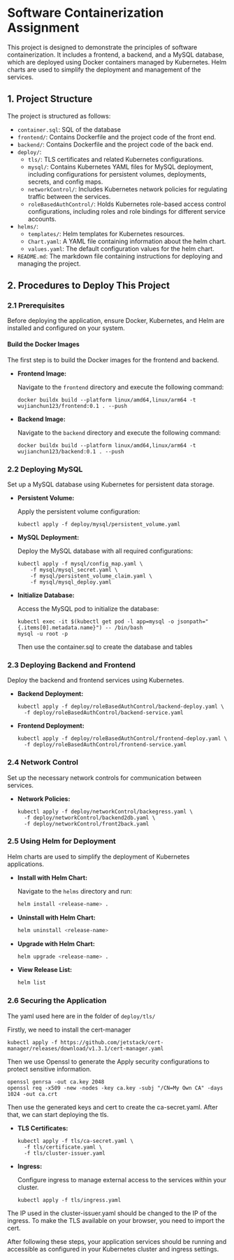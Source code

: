 
# Software Containerization Assignment

This project is designed to demonstrate the principles of software containerization. It includes a frontend, a backend, and a MySQL database, which are deployed using Docker containers managed by Kubernetes. Helm charts are used to simplify the deployment and management of the services.

## 1. Project Structure

The project is structured as follows:

- `container.sql`: SQL of the database
- `frontend/`: Contains Dockerfile and the project code of the front end.
- `backend/`: Contains Dockerfile and the project code of the back end.
- `deploy/`:
  - `tls/`: TLS certificates and related Kubernetes configurations.
  - `mysql/`: Contains Kubernetes YAML files for MySQL deployment, including configurations for persistent volumes, deployments, secrets, and config maps.
  - `networkControl/`: Includes Kubernetes network policies for regulating traffic between the services.
  - `roleBasedAuthControl/`: Holds Kubernetes role-based access control configurations, including roles and role bindings for different service accounts.
- `helms/`:
  - `templates/`: Helm templates for Kubernetes resources.
  - `Chart.yaml`: A YAML file containing information about the helm chart.
  - `values.yaml`: The default configuration values for the helm chart.
- `README.md`: The markdown file containing instructions for deploying and managing the project.

## 2. Procedures to Deploy This Project

### 2.1 Prerequisites

Before deploying the application, ensure Docker, Kubernetes, and Helm are installed and configured on your system.

#### Build the Docker Images

The first step is to build the Docker images for the frontend and backend.

- **Frontend Image:**

  Navigate to the `frontend` directory and execute the following command:

  ```shell
  docker buildx build --platform linux/amd64,linux/arm64 -t wujianchun123/frontend:0.1 . --push
  ```

- **Backend Image:**

  Navigate to the `backend` directory and execute the following command:

  ```shell
  docker buildx build --platform linux/amd64,linux/arm64 -t wujianchun123/backend:0.1 . --push
  ```

### 2.2 Deploying MySQL

Set up a MySQL database using Kubernetes for persistent data storage.

- **Persistent Volume:**

  Apply the persistent volume configuration:

  ```shell
  kubectl apply -f deploy/mysql/persistent_volume.yaml
  ```

- **MySQL Deployment:**

  Deploy the MySQL database with all required configurations:
    ```shell
    kubectl apply -f mysql/config_map.yaml \
        -f mysql/mysql_secret.yaml \
        -f mysql/persistent_volume_claim.yaml \
        -f mysql/mysql_deploy.yaml
    ```

- **Initialize Database:**

  Access the MySQL pod to initialize the database:

  ```shell
  kubectl exec -it $(kubectl get pod -l app=mysql -o jsonpath="{.items[0].metadata.name}") -- /bin/bash
  mysql -u root -p
  ```

  Then use the container.sql to create the database and tables
### 2.3 Deploying Backend and Frontend

Deploy the backend and frontend services using Kubernetes.

- **Backend Deployment:**

  ```shell
  kubectl apply -f deploy/roleBasedAuthControl/backend-deploy.yaml \
    -f deploy/roleBasedAuthControl/backend-service.yaml
  ```

- **Frontend Deployment:**

  ```shell
  kubectl apply -f deploy/roleBasedAuthControl/frontend-deploy.yaml \
    -f deploy/roleBasedAuthControl/frontend-service.yaml
  ```

### 2.4 Network Control

Set up the necessary network controls for communication between services.

- **Network Policies:**

  ```shell
  kubectl apply -f deploy/networkControl/backegress.yaml \
    -f deploy/networkControl/backend2db.yaml \
    -f deploy/networkControl/front2back.yaml
  ```

### 2.5 Using Helm for Deployment

Helm charts are used to simplify the deployment of Kubernetes applications.

- **Install with Helm Chart:**

  Navigate to the `helms` directory and run:

  ```bash
  helm install <release-name> .
  ```

- **Uninstall with Helm Chart:**

  ```bash
  helm uninstall <release-name>
  ```

- **Upgrade with Helm Chart:**

  ```bash
  helm upgrade <release-name> .
  ```

- **View Release List:**

  ```bash
  helm list
  ```

### 2.6 Securing the Application
The yaml used here are in the folder of `deploy/tls/`

  Firstly, we need to install the cert-manager

```shell
kubectl apply -f https://github.com/jetstack/cert-manager/releases/download/v1.3.1/cert-manager.yaml
```

  Then we use Openssl to generate the 
  Apply security configurations to protect sensitive information.

```shell
openssl genrsa -out ca.key 2048
openssl req -x509 -new -nodes -key ca.key -subj "/CN=My Own CA" -days 1024 -out ca.crt
```

Then use the generated keys and cert to create the ca-secret.yaml. After that, we can start deploying the tls. 
- **TLS Certificates:**

  ```shell
  kubectl apply -f tls/ca-secret.yaml \
    -f tls/certificate.yaml \
    -f tls/cluster-issuer.yaml
  ```

- **Ingress:**

  Configure ingress to manage external access to the services within your cluster.

  ```shell
  kubectl apply -f tls/ingress.yaml
  ```
The IP used in the cluster-issuer.yaml should be changed to the IP of the ingress. To make the TLS available on your browser, you need to import the cert.


After following these steps, your application services should be running and accessible as configured in your Kubernetes cluster and ingress settings.


